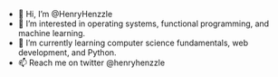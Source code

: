 - 👋 Hi, I’m @HenryHenzzle
- 👀 I’m interested in operating systems, functional programming, and machine learning.
- 🌱 I’m currently learning computer science fundamentals, web development, and Python.
- 📫 Reach me on twitter @henryhenzzle

<!---
HenryHenzzle/HenryHenzzle is a ✨ special ✨ repository because its `README.md` (this file) appears on your GitHub profile.
You can click the Preview link to take a look at your changes.
--->
